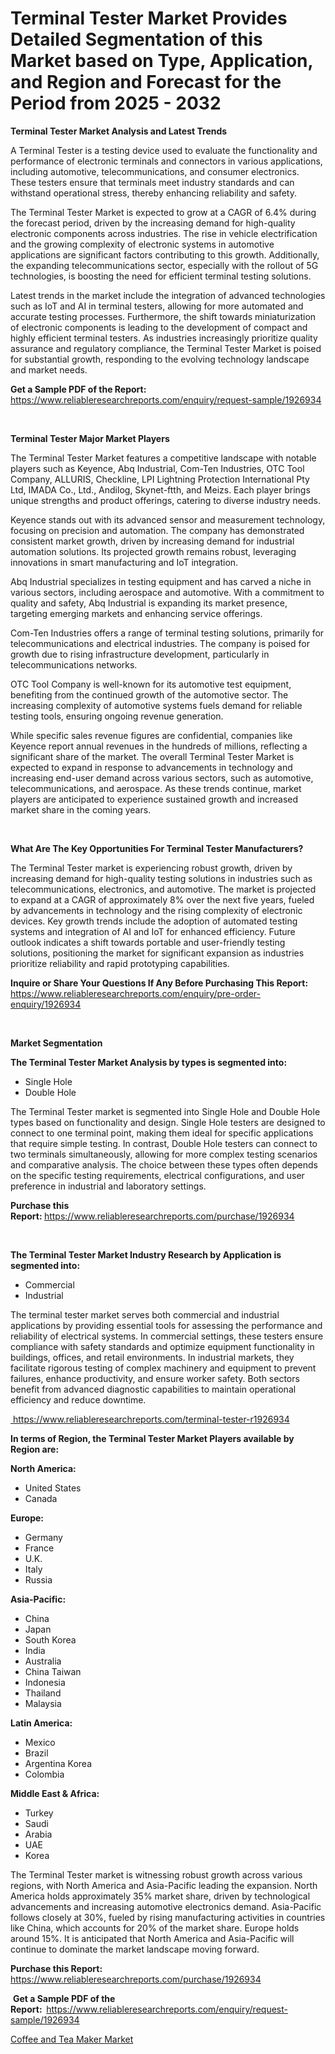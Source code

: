 <p><h1>Terminal Tester Market Provides Detailed Segmentation of this Market based on Type, Application, and Region and Forecast for the Period from 2025 - 2032</h1></p><p><strong>Terminal Tester Market Analysis and Latest Trends</strong></p>
<p><p>A Terminal Tester is a testing device used to evaluate the functionality and performance of electronic terminals and connectors in various applications, including automotive, telecommunications, and consumer electronics. These testers ensure that terminals meet industry standards and can withstand operational stress, thereby enhancing reliability and safety.</p><p>The Terminal Tester Market is expected to grow at a CAGR of 6.4% during the forecast period, driven by the increasing demand for high-quality electronic components across industries. The rise in vehicle electrification and the growing complexity of electronic systems in automotive applications are significant factors contributing to this growth. Additionally, the expanding telecommunications sector, especially with the rollout of 5G technologies, is boosting the need for efficient terminal testing solutions.</p><p>Latest trends in the market include the integration of advanced technologies such as IoT and AI in terminal testers, allowing for more automated and accurate testing processes. Furthermore, the shift towards miniaturization of electronic components is leading to the development of compact and highly efficient terminal testers. As industries increasingly prioritize quality assurance and regulatory compliance, the Terminal Tester Market is poised for substantial growth, responding to the evolving technology landscape and market needs.</p></p>
<p><strong>Get a Sample PDF of the Report:&nbsp;</strong> <a href="https://www.reliableresearchreports.com/enquiry/request-sample/1926934?utm_campaign=3034&utm_medium=2&utm_source=Github&utm_content=ia&utm_term=28032025&utm_id=terminal-tester">https://www.reliableresearchreports.com/enquiry/request-sample/1926934</a></p>
<p>&nbsp;</p>
<p><strong>Terminal Tester Major Market Players</strong></p>
<p><p>The Terminal Tester Market features a competitive landscape with notable players such as Keyence, Abq Industrial, Com-Ten Industries, OTC Tool Company, ALLURIS, Checkline, LPI Lightning Protection International Pty Ltd, IMADA Co., Ltd., Andilog, Skynet-ftth, and Meizs. Each player brings unique strengths and product offerings, catering to diverse industry needs.</p><p>Keyence stands out with its advanced sensor and measurement technology, focusing on precision and automation. The company has demonstrated consistent market growth, driven by increasing demand for industrial automation solutions. Its projected growth remains robust, leveraging innovations in smart manufacturing and IoT integration.</p><p>Abq Industrial specializes in testing equipment and has carved a niche in various sectors, including aerospace and automotive. With a commitment to quality and safety, Abq Industrial is expanding its market presence, targeting emerging markets and enhancing service offerings. </p><p>Com-Ten Industries offers a range of terminal testing solutions, primarily for telecommunications and electrical industries. The company is poised for growth due to rising infrastructure development, particularly in telecommunications networks.</p><p>OTC Tool Company is well-known for its automotive test equipment, benefiting from the continued growth of the automotive sector. The increasing complexity of automotive systems fuels demand for reliable testing tools, ensuring ongoing revenue generation.</p><p>While specific sales revenue figures are confidential, companies like Keyence report annual revenues in the hundreds of millions, reflecting a significant share of the market. The overall Terminal Tester Market is expected to expand in response to advancements in technology and increasing end-user demand across various sectors, such as automotive, telecommunications, and aerospace. As these trends continue, market players are anticipated to experience sustained growth and increased market share in the coming years.</p></p>
<p>&nbsp;</p>
<p><strong>What Are The Key Opportunities For Terminal Tester Manufacturers?</strong></p>
<p><p>The Terminal Tester market is experiencing robust growth, driven by increasing demand for high-quality testing solutions in industries such as telecommunications, electronics, and automotive. The market is projected to expand at a CAGR of approximately 8% over the next five years, fueled by advancements in technology and the rising complexity of electronic devices. Key growth trends include the adoption of automated testing systems and integration of AI and IoT for enhanced efficiency. Future outlook indicates a shift towards portable and user-friendly testing solutions, positioning the market for significant expansion as industries prioritize reliability and rapid prototyping capabilities.</p></p>
<p><strong>Inquire or Share Your Questions If Any Before Purchasing This Report:</strong> <a href="https://www.reliableresearchreports.com/enquiry/pre-order-enquiry/1926934?utm_campaign=3034&utm_medium=2&utm_source=Github&utm_content=ia&utm_term=28032025&utm_id=terminal-tester">https://www.reliableresearchreports.com/enquiry/pre-order-enquiry/1926934</a></p>
<p>&nbsp;</p>
<p><strong>Market Segmentation</strong></p>
<p><strong>The Terminal Tester Market Analysis by types is segmented into:</strong></p>
<p><ul><li>Single Hole</li><li>Double Hole</li></ul></p>
<p><p>The Terminal Tester market is segmented into Single Hole and Double Hole types based on functionality and design. Single Hole testers are designed to connect to one terminal point, making them ideal for specific applications that require simple testing. In contrast, Double Hole testers can connect to two terminals simultaneously, allowing for more complex testing scenarios and comparative analysis. The choice between these types often depends on the specific testing requirements, electrical configurations, and user preference in industrial and laboratory settings.</p></p>
<p><strong>Purchase this Report:&nbsp;</strong><a href="https://www.reliableresearchreports.com/purchase/1926934?utm_campaign=3034&utm_medium=2&utm_source=Github&utm_content=ia&utm_term=28032025&utm_id=terminal-tester">https://www.reliableresearchreports.com/purchase/1926934</a></p>
<p>&nbsp;</p>
<p><strong>The Terminal Tester Market Industry Research by Application is segmented into:</strong></p>
<p><ul><li>Commercial</li><li>Industrial</li></ul></p>
<p><p>The terminal tester market serves both commercial and industrial applications by providing essential tools for assessing the performance and reliability of electrical systems. In commercial settings, these testers ensure compliance with safety standards and optimize equipment functionality in buildings, offices, and retail environments. In industrial markets, they facilitate rigorous testing of complex machinery and equipment to prevent failures, enhance productivity, and ensure worker safety. Both sectors benefit from advanced diagnostic capabilities to maintain operational efficiency and reduce downtime.</p></p>
<p><a href="https://www.reliableresearchreports.com/terminal-tester-r1926934?utm_campaign=3034&utm_medium=2&utm_source=Github&utm_content=ia&utm_term=28032025&utm_id=terminal-tester">&nbsp;https://www.reliableresearchreports.com/terminal-tester-r1926934</a></p>
<p><strong>In terms of Region, the Terminal Tester Market Players available by Region are:</strong></p>
<p>
    <p> <strong> North America: </strong>
        <ul>
            <li>United States</li>
            <li>Canada</li>
        </ul>
        </p> 
    <p> <strong> Europe: </strong>
        <ul>
            <li>Germany</li>
            <li>France</li>
            <li>U.K.</li>
            <li>Italy</li>
            <li>Russia</li>
        </ul>
        </p> 
    <p> <strong> Asia-Pacific: </strong>
        <ul>
            <li>China</li>
            <li>Japan</li>
            <li>South Korea</li>
            <li>India</li>
            <li>Australia</li>
            <li>China Taiwan</li>
            <li>Indonesia</li>
            <li>Thailand</li>
            <li>Malaysia</li>
        </ul>
        </p> 
    <p> <strong> Latin America: </strong>
        <ul>
            <li>Mexico</li>
            <li>Brazil</li>
            <li>Argentina Korea</li>
            <li>Colombia</li>
        </ul>
        </p> 
    <p> <strong> Middle East & Africa: </strong>
        <ul>
            <li>Turkey</li>
            <li>Saudi</li>
            <li>Arabia</li>
            <li>UAE</li>
            <li>Korea</li>
        </ul>
    </p>
    </p>
<p><p>The Terminal Tester market is witnessing robust growth across various regions, with North America and Asia-Pacific leading the expansion. North America holds approximately 35% market share, driven by technological advancements and increasing automotive electronics demand. Asia-Pacific follows closely at 30%, fueled by rising manufacturing activities in countries like China, which accounts for 20% of the market share. Europe holds around 15%. It is anticipated that North America and Asia-Pacific will continue to dominate the market landscape moving forward.</p></p>
<p><strong>Purchase this Report: </strong><a href="https://www.reliableresearchreports.com/purchase/1926934?utm_campaign=3034&utm_medium=2&utm_source=Github&utm_content=ia&utm_term=28032025&utm_id=terminal-tester">https://www.reliableresearchreports.com/purchase/1926934</a></p>
<p>&nbsp;<strong>Get a Sample PDF of the Report:&nbsp;&nbsp;</strong><a href="https://www.reliableresearchreports.com/enquiry/request-sample/1926934?utm_campaign=3034&utm_medium=2&utm_source=Github&utm_content=ia&utm_term=28032025&utm_id=terminal-tester">https://www.reliableresearchreports.com/enquiry/request-sample/1926934</a></p>
<p><strong></strong></p>
<p><p><a href="https://github.com/pidlisseas/Market-Research-Report-List-1/blob/main/coffee-and-tea-maker-market.md?utm_campaign=3034&utm_medium=2&utm_source=Github&utm_content=ia&utm_term=28032025&utm_id=terminal-tester">Coffee and Tea Maker Market</a></p></p>